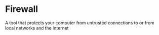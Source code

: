 [Title]: # (Cortafuegos)
[Order]: # (42)

# Firewall

A tool that protects your computer from untrusted connections to or from local networks and the Internet